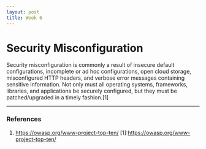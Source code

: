 ```yaml
---
layout: post
title: Week 6
---
```


# Security Misconfiguration
Security misconfiguration is commonly a result of insecure default configurations, incomplete or ad hoc configurations, open cloud storage, misconfigured HTTP headers, and verbose error messages containing sensitive information. Not only must all operating systems, frameworks, libraries, and applications be securely configured, but they must be patched/upgraded in a timely fashion.[1]

---
### References
1. https://owasp.org/www-project-top-ten/  [1]:https://owasp.org/www-project-top-ten/
